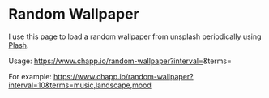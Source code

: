 # Random Wallpaper

I use this page to load a random wallpaper from unsplash periodically using [Plash](https://apps.apple.com/us/app/plash/id1494023538?mt=12).

Usage: https://www.chapp.io/random-wallpaper?interval=<time-in-minutes>&terms=<comma-separated-terms>

For example: https://www.chapp.io/random-wallpaper?interval=10&terms=music,landscape,mood
